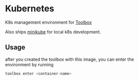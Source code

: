 # Kubernetes

K8s management environment for [Toolbox](containertoolbx.org/)

Also ships [minikube](https://minikube.sigs.k8s.io/docs/start/) for local k8s development.

## Usage

after you created the toolbox with this image, you can enter the environment by running

```bash
toolbox enter <container-name>
```

